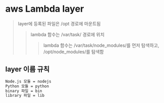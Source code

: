 # aws Lambda layer

> layer에 등록된 파일은 /opt 경로에 마운트됨
>
> > lambda 함수는 /var/task/ 경로에 위치
> >
> > > lambda 함수는 /var/task/node_modules/를 먼저 탐색하고, /opt/node_modules/를 탐색함

## layer 이름 규칙

```txt
Node.js 모듈 = nodejs
Python 모듈 = python
binary 파일 = bin
library 파일 = lib
```
